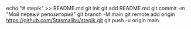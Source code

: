 echo "# stepik" >> README.md
git init
git add README.md
git commit -m "Мой первый репозиторий"
git branch -M main
git remote add origin https://github.com/Stasmalibu/stepik.git
git push -u origin main
